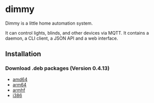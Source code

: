 # dimmy
Dimmy is a little home automation system.

It can control lights, blinds, and other devices via MQTT.
It contains a daemon, a CLI client, a JSON API and a web interface.


## Installation
### Download .deb packages (Version 0.4.13)

* [amd64](http://deb.flupps.net/pool/main/d/dimmy/dimmy_0.4.13_amd64.deb)
* [arm64](http://deb.flupps.net/pool/main/d/dimmy/dimmy_0.4.13_arm64.deb)
* [armhf](http://deb.flupps.net/pool/main/d/dimmy/dimmy_0.4.13_armhf.deb)
* [i386](http://deb.flupps.net/pool/main/d/dimmy/dimmy_0.4.13_i386.deb)

